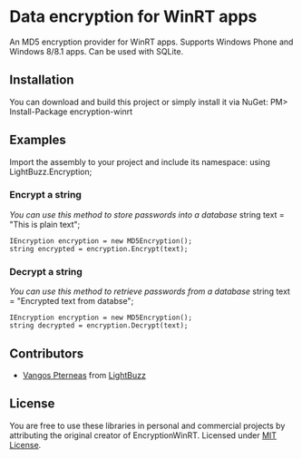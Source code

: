# Data encryption for WinRT apps

An MD5 encryption provider for WinRT apps. Supports Windows Phone and Windows 8/8.1 apps. Can be used with SQLite.

## Installation
You can download and build this project or simply install it via NuGet:
	PM> Install-Package encryption-winrt

## Examples
Import the assembly to your project and include its namespace:
	using LightBuzz.Encryption;

### Encrypt a string
*You can use this method to store passwords into a database*
	string text = "This is plain text";

	IEncryption encryption = new MD5Encryption();
	string encrypted = encryption.Encrypt(text);

### Decrypt a string
*You can use this method to retrieve passwords from a database*
	string text = "Encrypted text from databse";

	IEncryption encryption = new MD5Encryption();
	string decrypted = encryption.Decrypt(text);

## Contributors
* [Vangos Pterneas](http://pterneas.com) from [LightBuzz](http://lightbuzz.com)

## License
You are free to use these libraries in personal and commercial projects by attributing the original creator of EncryptionWinRT. Licensed under [MIT License](https://github.com/LightBuzz/encryption-winrt/blob/master/LICENSE).